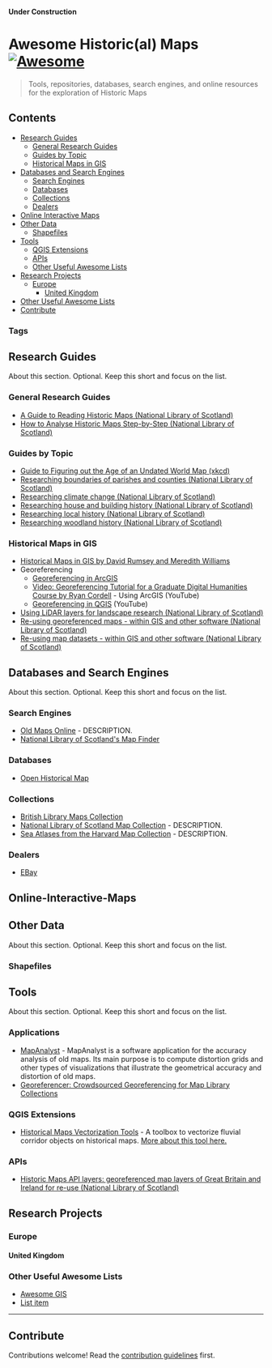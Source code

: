 **Under Construction**

# Awesome Historic(al) Maps [![Awesome](https://awesome.re/badge.svg)](https://awesome.re)

> Tools, repositories, databases, search engines, and online resources for the exploration of Historic Maps

## Contents

- [Research Guides](#Research-Guides)
  - [General Research Guides](#General-Research-Guides)
  - [Guides by Topic](#Guides-by-Topic)
  - [Historical Maps in GIS](#Historical-Maps-in-GIS)
- [Databases and Search Engines](#Databases-and-Search-Engines)
  - [Search Engines](#Search-Engines)
  - [Databases](#Databases)
  - [Collections](#Collections)
  - [Dealers](#Dealers)
- [Online Interactive Maps](#Online-Interactive-Maps)
- [Other Data](#Other-Data)
  -  [Shapefiles](#Shapefiles)
- [Tools](#Tools)
  - [QGIS Extensions](#QGIS-Extensions)
  - [APIs](#APIs)
  - [Other Useful Awesome Lists](#Other-Useful-Awesome-Lists)
- [Research Projects](#Research-Projects)
  - [Europe](#Europe)
    - [United Kingdom](#United-Kingdom)
- [Other Useful Awesome Lists](#Other-Useful-Awesome-Lists)
- [Contribute](#Contribute)

### Tags

## Research Guides

About this section. Optional. Keep this short and focus on the list.

### General Research Guides
- [A Guide to Reading Historic Maps (National Library of Scotland)](https://digital.nls.uk/mapping-history/learn-about-maps/step-by-step/)
- [How to Analyse Historic Maps Step-by-Step (National Library of Scotland)](https://digital.nls.uk/mapping-history/learn-about-maps/step-by-step/index.html)

### Guides by Topic
- [Guide to Figuring out the Age of an Undated World Map (xkcd)](https://xkcd.com/1688/)
- [Researching boundaries of parishes and counties (National Library of Scotland)](https://maps.nls.uk/geo/boundaries/history.html)
- [Researching climate change (National Library of Scotland)](https://maps.nls.uk/guides/climate/)
- [Researching house and building history (National Library of Scotland)](https://maps.nls.uk/guides/houses/)
- [Researching local history (National Library of Scotland)](https://maps.nls.uk/guides/local-history/)
- [Researching woodland history (National Library of Scotland)](https://maps.nls.uk/guides/woodland/)

### Historical Maps in GIS
- [Historical Maps in GIS by David Rumsey and Meredith Williams](http://www.davidrumsey.com/gis/ch01.pdf)
- Georeferencing
  -  [Georeferencing in ArcGIS](https://storymaps.arcgis.com/stories/dd75d0398f7d4ded924d303161895b8b)
  -  [Video: Georeferencing Tutorial for a Graduate Digital Humanities Course by Ryan Cordell](https://www.youtube.com/watch?v=jy9igyZbLjs&ab_channel=RyanCordell) - Using ArcGIS (YouTube)
  -  [Georeferencing in QGIS](https://www.youtube.com/watch?v=g-4jFTR2EC0) (YouTube)
- [Using LiDAR layers for landscape research (National Library of Scotland)](https://maps.nls.uk/guides/lidar/)
- [Re-using georeferenced maps - within GIS and other software (National Library of Scotland)](https://maps.nls.uk/guides/georeferencing/)
- [Re-using map datasets - within GIS and other software (National Library of Scotland)](https://maps.nls.uk/guides/datasets/)

## Databases and Search Engines

About this section. Optional. Keep this short and focus on the list.

### Search Engines
- [Old Maps Online](https://www.oldmapsonline.org/) - DESCRIPTION.
- [National Library of Scotland's Map Finder](https://maps.nls.uk/geo/find/#zoom=7.0&lat=57.00000&lon=-4.40000&layers=102&b=1&z=0&point=0,0)

### Databases
- [Open Historical Map](https://www.openhistoricalmap.org/)

### Collections
- [British Library Maps Collection](https://www.bl.uk/subjects/maps)
- [National Library of Scotland Map Collection](https://maps.nls.uk/) - DESCRIPTION.
- [Sea Atlases from the Harvard Map Collection](http://sea-atlases.org/) - DESCRIPTION.

### Dealers
- [EBay](https://www.ebay.co.uk/b/Antique-Maps-Atlases-Globes/37958/bn_1838635)

## Online-Interactive-Maps

## Other Data

About this section. Optional. Keep this short and focus on the list.

### Shapefiles

## Tools

About this section. Optional. Keep this short and focus on the list.

### Applications
- [MapAnalyst](https://mapanalyst.org/) - MapAnalyst is a software application for the accuracy analysis of old maps. Its main purpose is to compute distortion grids and other types of visualizations that illustrate the geometrical accuracy and distortion of old maps.
- [Georeferencer: Crowdsourced Georeferencing for Map Library Collections](http://www.dlib.org/dlib/november12/fleet/11fleet.html)

### QGIS Extensions
- [Historical Maps Vectorization Tools](https://github.com/EVS-GIS/hmvt-cli) - A toolbox to vectorize fluvial corridor objects on historical maps. [More about this tool here.](https://www.researchgate.net/publication/220144108_Visualizing_the_Planimetric_Accuracy_Of_Historical_Maps_With_MapAnalyst)

### APIs
- [Historic Maps API layers: georeferenced map layers of Great Britain and Ireland for re-use (National Library of Scotland)](https://maps.nls.uk/projects/api/)

## Research Projects
### Europe
#### United Kingdom

### Other Useful Awesome Lists

- [Awesome GIS](https://github.com/sshuair/awesome-gis)
- [List item](http://example.com)

---

## Contribute

Contributions welcome! Read the [contribution guidelines](contributing.md) first.
